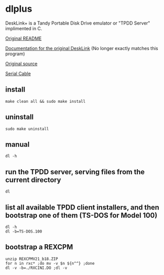 # dlplus
DeskLink+ is a Tandy Portable Disk Drive emulator or "TPDD Server" implimented in C.

[Original README](README.txt)

[Documentation for the original DeskLink](dl.do) (No longer exactly matches this program)

[Original source](http://bitchin100.com/files/linux/dlplus.zip)

[Serial Cable](http://tandy.wiki/Model_T_Serial_Cable)

## install
```
make clean all && sudo make install
```

## uninstall
```
sudo make uninstall
```

## manual
```
dl -h
```

## run the TPDD server, serving files from the current directory
```
dl
```

## list all available TPDD client installers, and then bootstrap one of them (TS-DOS for Model 100)
```
dl -h
dl -b=TS-DOS.100
```

## bootstrap a REXCPM
```
unzip REXCPMV21_b18.ZIP
for n in rxc* ;do mv -v $n ${n^^} ;done
dl -v -b=./RXCINI.DO ;dl -v
```

